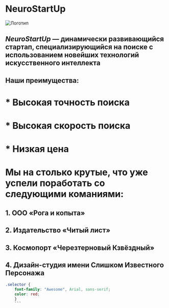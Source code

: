 # NeuroStartUp

![Логотип](https://github.com/netology-ds-team/git-homeworks/blob/main/1_self/logo.png)

## *NeuroStartUp* — динамически развивающийся стартап, специализирующийся на поиске с использованием новейших технологий искусственного интеллекта
## Наши преимущества:
# * Высокая точность поиска
# * Высокая скорость поиска
# * Низкая цена

# Мы на столько крутые, что уже успели поработать со следующими команиями:

## 1. ООО «Рога и копыта»
## 2. Издательство «Читый лист»
## 3. Космопорт «Черезтерновый Кзвёздный»
## 4. Дизайн-студия имени Слишком Известного Персонажа

```css
.selector {
    font-family: "Awesome", Arial, sans-serif;
    color: red;
    }
    ```

    



